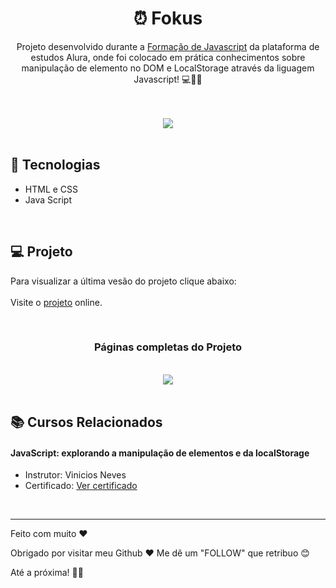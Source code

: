 <h1 align="center">⏰ Fokus</h1>
<p align="center"> Projeto desenvolvido durante a <a href="https://cursos.alura.com.br/formacao-javascript-front-end-v687029">Formação de Javascript</a> da plataforma de estudos Alura, onde foi colocado em prática conhecimentos sobre manipulação de elemento no DOM e LocalStorage através da liguagem Javascript! 💻📂✨ </p>
<br>
<br>
<div align="center">
  <a target="_blank" href="https://fokus-neon-sigma.vercel.app/">
    <img src="https://github.com/user-attachments/assets/e5df109f-dc90-4b5b-a8b1-11e8ee1d7948">
  </a>
</div>
<br>

## 🚀 Tecnologias
* HTML e CSS
* Java Script
  
<br>

## 💻 Projeto
Para visualizar a última vesão do projeto clique abaixo:
<br>
<br>
Visite o [projeto](https://fokus-neon-sigma.vercel.app/) online.

<br>

<h3 align=center>Páginas completas do Projeto</h3>

<br>

<div align="center">
    <a target="_blank" href="https://fokus-neon-sigma.vercel.app/">
    <img src="https://github.com/user-attachments/assets/4b601b07-ab3f-4bb7-9498-508b64d2a600">
    </a>
</div>

<br>

## 📚 Cursos Relacionados

#### JavaScript: explorando a manipulação de elementos e da localStorage
* Instrutor: Vinicios Neves
* Certificado: [Ver certificado](https://cursos.alura.com.br/certificate/f398a5d4-89c1-41b4-86bf-201567fdc576?lang=pt_BR)
<br>

---

Feito com muito ♥

Obrigado por visitar meu Github ♥
Me dê um "FOLLOW" que retribuo 😊

Até a próxima! 👋😊
